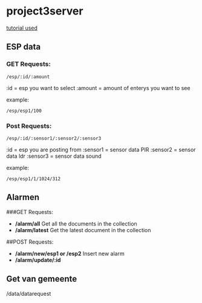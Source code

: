 # project3server

[tutorial used](https://scotch.io/tutorials/build-a-restful-api-using-node-and-express-4)

## ESP data

### GET Requests:

```
/esp/:id/:amount  
```
:id = esp you want to select 
:amount = amount of enterys you want to see

example: 
```
/esp/esp1/100
```

### Post Requests:

```
/esp/:id/:sensor1/:sensor2/:sensor3
```

:id = esp you are posting from
:sensor1 = sensor data PIR
:sensor2 = sensor data ldr
:sensor3 = sensor data sound

example: 
```
/esp/esp1/1/1024/312
```


## Alarmen

###GET Requests:
- **/alarm/all** Get all the documents in the collection
- **/alarm/latest** Get the latest document in the collection

##POST Requests:
- **/alarm/new/esp1 or /esp2** Insert new alarm
- **/alarm/update/:id**

## Get van gemeente

/data/datarequest
